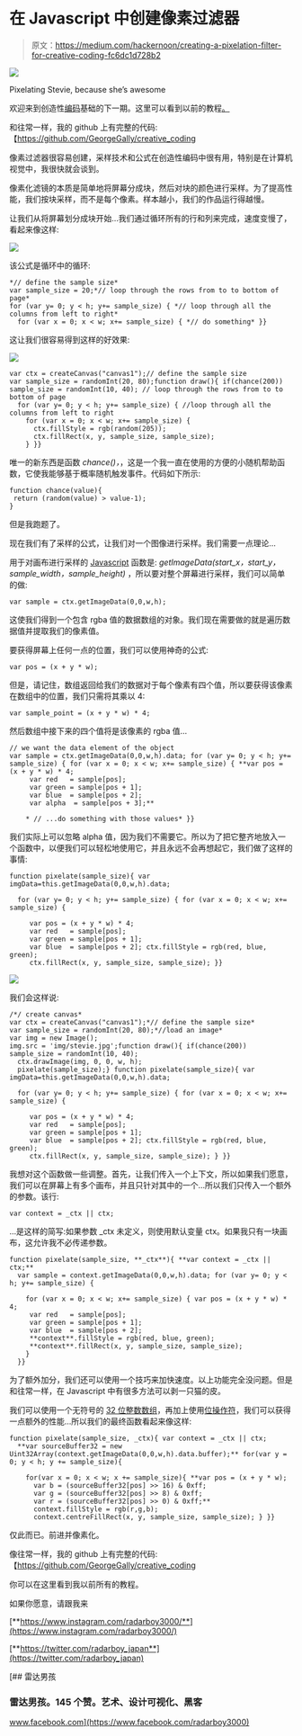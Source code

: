 # 在 Javascript 中创建像素过滤器

> 原文：<https://medium.com/hackernoon/creating-a-pixelation-filter-for-creative-coding-fc6dc1d728b2>

![](img/d9da234d2cf1b0f02bed31a363153be2.png)

Pixelating Stevie, because she’s awesome

欢迎来到创造性[编码](https://hackernoon.com/tagged/coding)基础的下一期。这里可以看到以前的教程[。](/@radarboy3000)

和往常一样，我的 github 上有完整的代码:【https://github.com/GeorgeGally/creative_coding 

像素过滤器很容易创建，采样技术和公式在创造性编码中很有用，特别是在计算机视觉中，我很快就会谈到。

像素化滤镜的本质是简单地将屏幕分成块，然后对块的颜色进行采样。为了提高性能，我们按块采样，而不是每个像素。样本越小，我们的作品运行得越慢。

让我们从将屏幕划分成块开始…我们通过循环所有的行和列来完成，速度变慢了，看起来像这样:

![](img/35f887873841fb999abad052a879c4c1.png)

该公式是循环中的循环:

```
*// define the sample size* 
var sample_size = 20;*// loop through the rows from to to bottom of page*
for (var y= 0; y < h; y+= sample_size) { *// loop through all the columns from left to right*
  for (var x = 0; x < w; x+= sample_size) { *// do something* }}
```

这让我们很容易得到这样的好效果:

![](img/f5a545639c40b220f54c9f0193940dc9.png)

```
var ctx = createCanvas("canvas1");// define the sample size
var sample_size = randomInt(20, 80);function draw(){ if(chance(200)) sample_size = randomInt(10, 40); // loop through the rows from to to bottom of page
  for (var y= 0; y < h; y+= sample_size) { //loop through all the columns from left to right
    for (var x = 0; x < w; x+= sample_size) {
      ctx.fillStyle = rgb(random(205));
      ctx.fillRect(x, y, sample_size, sample_size);
    } }}
```

唯一的新东西是函数 *chance()，*，这是一个我一直在使用的方便的小随机帮助函数，它使我能够基于概率随机触发事件。代码如下所示:

```
function chance(value){
 return (random(value) > value-1);
}
```

但是我跑题了。

现在我们有了采样的公式，让我们对一个图像进行采样。我们需要一点理论…

用于对画布进行采样的 [Javascript](https://hackernoon.com/tagged/javascript) 函数是: *getImageData(start_x，start_y，sample_width，sample_height)* ，所以要对整个屏幕进行采样，我们可以简单的做:

```
var sample = ctx.getImageData(0,0,w,h);
```

这使我们得到一个包含 rgba 值的数据数组的对象。我们现在需要做的就是遍历数据值并提取我们的像素值。

要获得屏幕上任何一点的位置，我们可以使用神奇的公式:

```
var pos = (x + y * w);
```

但是，请记住，数组返回给我们的数据对于每个像素有四个值，所以要获得该像素在数组中的位置，我们只需将其乘以 4:

```
var sample_point = (x + y * w) * 4;
```

然后数组中接下来的四个值将是该像素的 rgba 值…

```
// we want the data element of the object
var sample = ctx.getImageData(0,0,w,h).data; for (var y= 0; y < h; y+= sample_size) { for (var x = 0; x < w; x+= sample_size) { **var pos = (x + y * w) * 4;
     var red   = sample[pos];
     var green = sample[pos + 1];
     var blue  = sample[pos + 2];
     var alpha  = sample[pos + 3];**

    * // ...do something with those values* }}
```

我们实际上可以忽略 alpha 值，因为我们不需要它。所以为了把它整齐地放入一个函数中，以便我们可以轻松地使用它，并且永远不会再想起它，我们做了这样的事情:

```
function pixelate(sample_size){ var imgData=this.getImageData(0,0,w,h).data;

  for (var y= 0; y < h; y+= sample_size) { for (var x = 0; x < w; x+= sample_size) {

     var pos = (x + y * w) * 4;
     var red   = sample[pos];
     var green = sample[pos + 1];
     var blue  = sample[pos + 2]; ctx.fillStyle = rgb(red, blue, green);
     ctx.fillRect(x, y, sample_size, sample_size); }}
```

![](img/2aec7290bd825d6a0ba137898ba031b2.png)

我们会这样说:

```
/*/ create canvas*
var ctx = createCanvas("canvas1");*// define the sample size*
var sample_size = randomInt(20, 80);*//load an image*
var img = new Image();
img.src = 'img/stevie.jpg';function draw(){ if(chance(200)) sample_size = randomInt(10, 40);
  ctx.drawImage(img, 0, 0, w, h);
  pixelate(sample_size);} function pixelate(sample_size){ var imgData=this.getImageData(0,0,w,h).data;

  for (var y= 0; y < h; y+= sample_size) { for (var x = 0; x < w; x+= sample_size) {

     var pos = (x + y * w) * 4;
     var red   = sample[pos];
     var green = sample[pos + 1];
     var blue  = sample[pos + 2]; ctx.fillStyle = rgb(red, blue, green);
     ctx.fillRect(x, y, sample_size, sample_size); } }}
```

我想对这个函数做一些调整。首先，让我们传入一个上下文，所以如果我们愿意，我们可以在屏幕上有多个画布，并且只针对其中的一个…所以我们只传入一个额外的参数。该行:

```
var context = _ctx || ctx;
```

…是这样的简写:如果参数 _ctx 未定义，则使用默认变量 ctx。如果我只有一块画布，这允许我不必传递参数。

```
function pixelate(sample_size, **_ctx**){ **var context = _ctx || ctx;**
  var sample = context.getImageData(0,0,w,h).data; for (var y= 0; y < h; y+= sample_size) {

    for (var x = 0; x < w; x+= sample_size) { var pos = (x + y * w) * 4;
     var red   = sample[pos];
     var green = sample[pos + 1];
     var blue  = sample[pos + 2];
     **context**.fillStyle = rgb(red, blue, green);
     **context**.fillRect(x, y, sample_size, sample_size);
    }
  }}
```

为了额外加分，我们还可以使用一个技巧来加快速度。以上功能完全没问题。但是和往常一样，在 Javascript 中有很多方法可以剥一只猫的皮。

我们可以使用一个无符号的 [32 位整数数组](https://developer.mozilla.org/en-US/docs/Web/JavaScript/Reference/Global_Objects/Uint32Array)，再加上使用[位操作符](https://www.w3schools.com/js/js_bitwise.asp)，我们可以获得一点额外的性能…所以我们的最终函数看起来像这样:

```
function pixelate(sample_size, _ctx){ var context = _ctx || ctx;
  **var sourceBuffer32 = new Uint32Array(context.getImageData(0,0,w,h).data.buffer);** for(var y = 0; y < h; y += sample_size){

    for(var x = 0; x < w; x += sample_size){ **var pos = (x + y * w);
      var b = (sourceBuffer32[pos] >> 16) & 0xff;
      var g = (sourceBuffer32[pos] >> 8) & 0xff;
      var r = (sourceBuffer32[pos] >> 0) & 0xff;**
      context.fillStyle = rgb(r,g,b);
      context.centreFillRect(x, y, sample_size, sample_size); } }}
```

仅此而已。前进并像素化。

像往常一样，我的 github 上有完整的代码:【https://github.com/GeorgeGally/creative_coding 

你可以在这里看到我以前所有的教程。

如果你愿意，请跟我来

[**https://www.instagram.com/radarboy3000/**](https://www.instagram.com/radarboy3000/)

[**https://twitter.com/radarboy_japan**](https://twitter.com/radarboy_japan)

[](https://www.facebook.com/radarboy3000) [## 雷达男孩

### 雷达男孩。145 个赞。艺术、设计可视化、黑客

www.facebook.com](https://www.facebook.com/radarboy3000)
